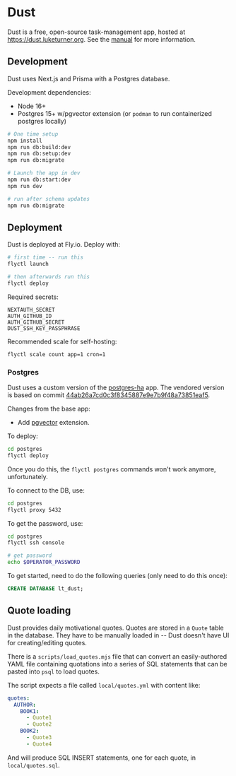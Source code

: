 # Dust

Dust is a free, open-source task-management app, hosted at https://dust.luketurner.org. See the [manual](https://dust.luketurner.org/manual) for more information.

## Development

Dust uses Next.js and Prisma with a Postgres database.

Development dependencies:

- Node 16+
- Postgres 15+ w/pgvector extension (or `podman` to run containerized postgres locally)

```bash
# One time setup
npm install
npm run db:build:dev
npm run db:setup:dev
npm run db:migrate

# Launch the app in dev
npm run db:start:dev
npm run dev

# run after schema updates
npm run db:migrate
```

## Deployment

Dust is deployed at Fly.io. Deploy with:

```bash
# first time -- run this
flyctl launch

# then afterwards run this
flyctl deploy
```

Required secrets:

```
NEXTAUTH_SECRET
AUTH_GITHUB_ID
AUTH_GITHUB_SECRET
DUST_SSH_KEY_PASSPHRASE
```

Recommended scale for self-hosting:

```
flyctl scale count app=1 cron=1
```

### Postgres

Dust uses a custom version of the [postgres-ha](https://github.com/fly-apps/postgres-ha) app. The vendored version is based on commit [44ab26a7cd0c3f8345887e9e7b9f48a73851eaf5](https://github.com/fly-apps/postgres-ha/commit/44ab26a7cd0c3f8345887e9e7b9f48a73851eaf5).

Changes from the base app:

- Add [pgvector](https://github.com/pgvector/pgvector) extension.

To deploy:

```bash
cd postgres
flyctl deploy
```

Once you do this, the `flyctl postgres` commands won't work anymore, unfortunately.

To connect to the DB, use:

```bash
cd postgres
flyctl proxy 5432
```

To get the password, use:

```bash
cd postgres
flyctl ssh console

# get password
echo $OPERATOR_PASSWORD
```

To get started, need to do the following queries (only need to do this once):

```sql
CREATE DATABASE lt_dust;
```

## Quote loading

Dust provides daily motivational quotes. Quotes are stored in a `Quote` table in the database. They have to be manually loaded in -- Dust doesn't have UI for creating/editing quotes.

There is a `scripts/load_quotes.mjs` file that can convert an easily-authored YAML file containing quotations into a series of SQL statements that can be pasted into `psql` to load quotes.

The script expects a file called `local/quotes.yml` with content like:

```yaml
quotes:
  AUTHOR:
    BOOK1:
      - Quote1
      - Quote2
    BOOK2:
      - Quote3
      - Quote4
```

And will produce SQL INSERT statements, one for each quote, in `local/quotes.sql`.